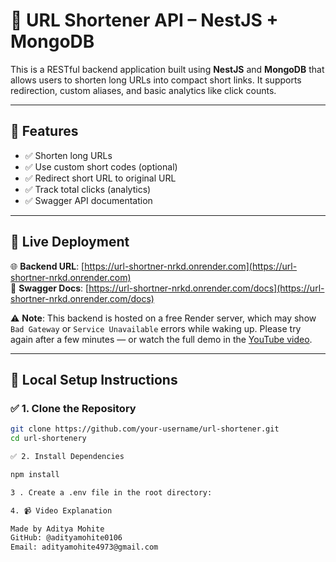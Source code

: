 # 🔗 URL Shortener API – NestJS + MongoDB

This is a RESTful backend application built using **NestJS** and **MongoDB** that allows users to shorten long URLs into compact short links. It supports redirection, custom aliases, and basic analytics like click counts.

---

## 📌 Features

- ✅ Shorten long URLs
- ✅ Use custom short codes (optional)
- ✅ Redirect short URL to original URL
- ✅ Track total clicks (analytics)
- ✅ Swagger API documentation

---

## 🚀 Live Deployment

🌐 **Backend URL**: [https://url-shortner-nrkd.onrender.com](https://url-shortner-nrkd.onrender.com)  
📄 **Swagger Docs**: [https://url-shortner-nrkd.onrender.com/docs](https://url-shortner-nrkd.onrender.com/docs)  

⚠️ **Note**: This backend is hosted on a free Render server, which may show `Bad Gateway` or `Service Unavailable` errors while waking up. Please try again after a few minutes — or watch the full demo in the [YouTube video](https://your-youtube-link.com).


---

## 📁 Local Setup Instructions

### ✅ 1. Clone the Repository

```bash
git clone https://github.com/your-username/url-shortener.git
cd url-shortenery

✅ 2. Install Dependencies

npm install

3 . Create a .env file in the root directory:

4. 📹 Video Explanation  

Made by Aditya Mohite
GitHub: @adityamohite0106
Email: adityamohite4973@gmail.com


